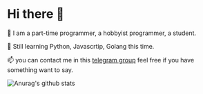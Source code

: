 # Hi there 👋

🤔 I am a part-time programmer, a hobbyist programmer, a student.

🌱 Still learning Python, Javascrtip, Golang this time.

📫 you can contact me in this [telegram group](https://t.me/hexchat) feel free if you have something want to say.

![Anurag's github stats](https://github-readme-stats.vercel.app/api?username=tasi788&show_icons=true)
